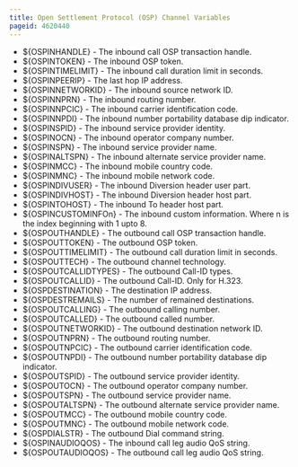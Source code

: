 ```yaml
---
title: Open Settlement Protocol (OSP) Channel Variables
pageid: 4620440
---
```


* ${OSPINHANDLE} - The inbound call OSP transaction handle.
* ${OSPINTOKEN} - The inbound OSP token.
* ${OSPINTIMELIMIT} - The inbound call duration limit in seconds.
* ${OSPINPEERIP} - The last hop IP address.
* ${OSPINNETWORKID} - The inbound source network ID.
* ${OSPINNPRN} - The inbound routing number.
* ${OSPINNPCIC} - The inbound carrier identification code.
* ${OSPINNPDI} - The inbound number portability database dip indicator.
* ${OSPINSPID} - The inbound service provider identity.
* ${OSPINOCN} - The inbound operator company number.
* ${OSPINSPN} - The inbound service provider name.
* ${OSPINALTSPN} - The inbound alternate service provider name.
* ${OSPINMCC} - The inbound mobile country code.
* ${OSPINMNC} - The inbound mobile network code.
* ${OSPINDIVUSER} - The inbound Diversion header user part.
* ${OSPINDIVHOST} - The inbound Diversion header host part.
* ${OSPINTOHOST} - The inbound To header host part.
* ${OSPINCUSTOMINFOn} - The inbound custom information. Where n is the index beginning with 1 upto 8.
* ${OSPOUTHANDLE} - The outbound call OSP transaction handle.
* ${OSPOUTTOKEN} - The outbound OSP token.
* ${OSPOUTTIMELIMIT} - The outbound call duration limit in seconds.
* ${OSPOUTTECH} - The outbound channel technology.
* ${OSPOUTCALLIDTYPES} - The outbound Call-ID types.
* ${OSPOUTCALLID} - The outbound Call-ID. Only for H.323.
* ${OSPDESTINATION} - The destination IP address.
* ${OSPDESTREMAILS} - The number of remained destinations.
* ${OSPOUTCALLING} - The outbound calling number.
* ${OSPOUTCALLED} - The outbound called number.
* ${OSPOUTNETWORKID} - The outbound destination network ID.
* ${OSPOUTNPRN} - The outbound routing number.
* ${OSPOUTNPCIC} - The outbound carrier identification code.
* ${OSPOUTNPDI} - The outbound number portability database dip indicator.
* ${OSPOUTSPID} - The outbound service provider identity.
* ${OSPOUTOCN} - The outbound operator company number.
* ${OSPOUTSPN} - The outbound service provider name.
* ${OSPOUTALTSPN} - The outbound alternate service provider name.
* ${OSPOUTMCC} - The outbound mobile country code.
* ${OSPOUTMNC} - The outbound mobile network code.
* ${OSPDIALSTR} - The outbound Dial command string.
* ${OSPINAUDIOQOS} - The inbound call leg audio QoS string.
* ${OSPOUTAUDIOQOS} - The outbound call leg audio QoS string.
